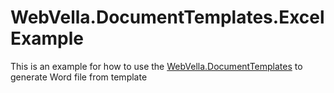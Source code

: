 # WebVella.DocumentTemplates.ExcelExample
This is an example for how to use the [WebVella.DocumentTemplates](https://github.com/WebVella/WebVella.DocumentTemplates) to generate Word file from template
